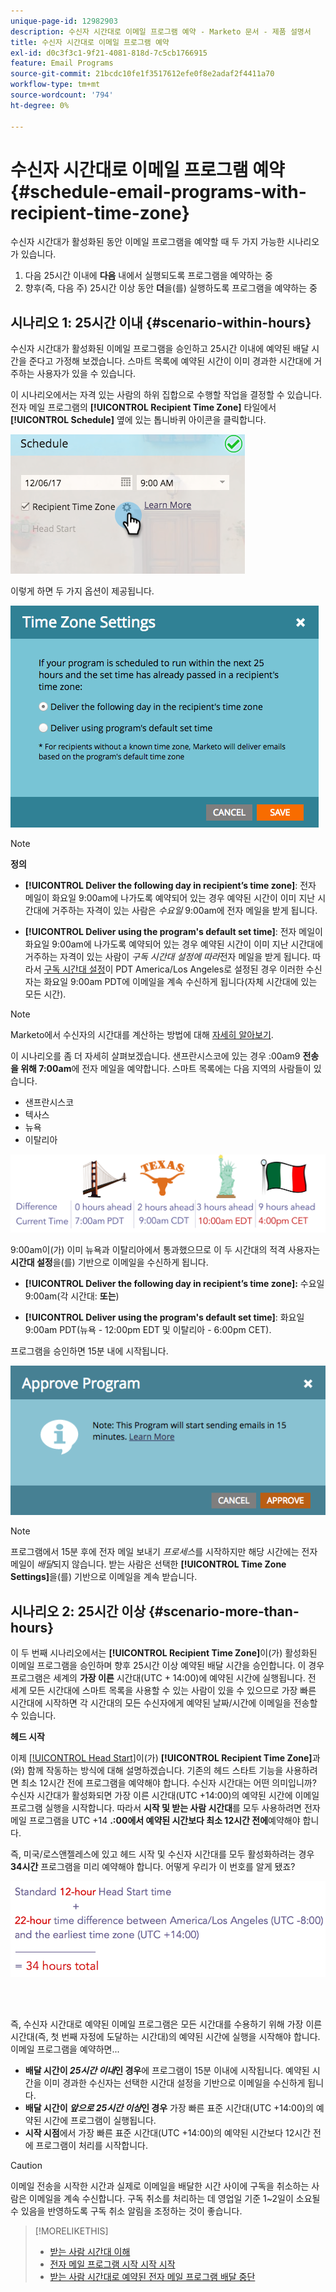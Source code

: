 ```yaml
---
unique-page-id: 12982903
description: 수신자 시간대로 이메일 프로그램 예약 - Marketo 문서 - 제품 설명서
title: 수신자 시간대로 이메일 프로그램 예약
exl-id: d0c3f3c1-9f21-4081-818d-7c5cb1766915
feature: Email Programs
source-git-commit: 21bcdc10fe1f3517612efe0f8e2adaf2f4411a70
workflow-type: tm+mt
source-wordcount: '794'
ht-degree: 0%

---
```


# 수신자 시간대로 이메일 프로그램 예약 {#schedule-email-programs-with-recipient-time-zone}

수신자 시간대가 활성화된 동안 이메일 프로그램을 예약할 때 두 가지 가능한 시나리오가 있습니다.

1. 다음 25시간 이내에 **다음** 내에서 실행되도록 프로그램을 예약하는 중
1. 향후(즉, 다음 주) 25시간 이상 동안 **더**&#x200B;을(를) 실행하도록 프로그램을 예약하는 중

## 시나리오 1: 25시간 이내 {#scenario-within-hours}

수신자 시간대가 활성화된 이메일 프로그램을 승인하고 25시간 이내에 예약된 배달 시간을 준다고 가정해 보겠습니다. 스마트 목록에 예약된 시간이 이미 경과한 시간대에 거주하는 사용자가 있을 수 있습니다.

이 시나리오에서는 자격 있는 사람의 하위 집합으로 수행할 작업을 결정할 수 있습니다. 전자 메일 프로그램의 **[!UICONTROL Recipient Time Zone]** 타일에서 **[!UICONTROL Schedule]** 옆에 있는 톱니바퀴 아이콘을 클릭합니다.

![](assets/image2017-12-5-10-3a46-3a42.png)

이렇게 하면 두 가지 옵션이 제공됩니다.

![](assets/image2017-12-5-10-3a31-3a28.png)

>[!NOTE]
>
>**정의**
>
>* **[!UICONTROL Deliver the following day in recipient’s time zone]**: 전자 메일이 화요일 9:00am에 나가도록 예약되어 있는 경우 예약된 시간이 이미 지난 시간대에 거주하는 자격이 있는 사람은 *수요일* 9:00am에 전자 메일을 받게 됩니다.
>
>* **[!UICONTROL Deliver using the program's default set time]**: 전자 메일이 화요일 9:00am에 나가도록 예약되어 있는 경우 예약된 시간이 이미 지난 시간대에 거주하는 자격이 있는 사람이 *구독 시간대 설정에 따라*&#x200B;전자 메일을 받게 됩니다. 따라서 [구독 시간대 설정](/help/marketo/product-docs/administration/settings/select-your-language-locale-and-time-zone.md)이 PDT America/Los Angeles로 설정된 경우 이러한 수신자는 화요일 9:00am PDT에 이메일을 계속 수신하게 됩니다(자체 시간대에 있는 모든 시간).

>[!NOTE]
>
>Marketo에서 수신자의 시간대를 계산하는 방법에 대해 [자세히 알아보기](/help/marketo/product-docs/email-marketing/email-programs/email-program-actions/scheduling-with-recipient-time-zone/understanding-recipient-time-zone.md#calculating-time-zone).

이 시나리오를 좀 더 자세히 살펴보겠습니다. 샌프란시스코에 있는 경우 :00am9 **전송을 위해 7:00am**&#x200B;에 전자 메일을 예약합니다. 스마트 목록에는 다음 지역의 사람들이 있습니다.

* 샌프란시스코
* 텍사스
* 뉴욕
* 이탈리아

![](assets/image2017-12-6-10-3a52-3a41.png)

9:00am이(가) 이미 뉴욕과 이탈리아에서 통과했으므로 이 두 시간대의 적격 사용자는 **시간대 설정**&#x200B;을(를) 기반으로 이메일을 수신하게 됩니다.

* **[!UICONTROL Deliver the following day in recipient’s time zone]:** 수요일 9:00am(각 시간대: **또는**)

* **[!UICONTROL Deliver using the program's default set time]**: 화요일 9:00am PDT(뉴욕 - 12:00pm EDT 및 이탈리아 - 6:00pm CET).

프로그램을 승인하면 15분 내에 시작됩니다.

![](assets/screen-shot-2017-12-09-at-3.34.14-pm.png)

>[!NOTE]
>
>프로그램에서 15분 후에 전자 메일 보내기 *프로세스*&#x200B;를 시작하지만 해당 시간에는 전자 메일이 *배달*&#x200B;되지 않습니다. 받는 사람은 선택한 **[!UICONTROL Time Zone Settings]**&#x200B;을(를) 기반으로 이메일을 계속 받습니다.

## 시나리오 2: 25시간 이상 {#scenario-more-than-hours}

이 두 번째 시나리오에서는 **[!UICONTROL Recipient Time Zone]**&#x200B;이(가) 활성화된 이메일 프로그램을 승인하며 향후 25시간 이상 예약된 배달 시간을 승인합니다. 이 경우 프로그램은 세계의 **가장 이른** 시간대(UTC + 14:00)에 예약된 시간에 실행됩니다. 전 세계 모든 시간대에 스마트 목록을 사용할 수 있는 사람이 있을 수 있으므로 가장 빠른 시간대에 시작하면 각 시간대의 모든 수신자에게 예약된 날짜/시간에 이메일을 전송할 수 있습니다.

**헤드 시작**

이제 [[!UICONTROL Head Start]](/help/marketo/product-docs/email-marketing/email-programs/email-program-actions/head-start-for-email-programs.md)이(가) **[!UICONTROL Recipient Time Zone]**&#x200B;과(와) 함께 작동하는 방식에 대해 설명하겠습니다. 기존의 헤드 스타트 기능을 사용하려면 최소 12시간 전에 프로그램을 예약해야 합니다. 수신자 시간대는 어떤 의미입니까? 수신자 시간대가 활성화되면 가장 이른 시간대(UTC +14:00)의 예약된 시간에 이메일 프로그램 실행을 시작합니다. 따라서 **시작 및 받는 사람 시간대**&#x200B;를 모두 사용하려면 전자 메일 프로그램을 UTC +14 **.:00에서 예약된 시간보다 최소 12시간 전에**&#x200B;예약해야 합니다.

즉, 미국/로스앤젤레스에 있고 헤드 시작 및 수신자 시간대를 모두 활성화하려는 경우 **34시간** 프로그램을 미리 예약해야 합니다. 어떻게 우리가 이 번호를 알게 됐죠?

![](assets/image2017-12-5-13-3a11-3a38.png)

<br> 

즉, 수신자 시간대로 예약된 이메일 프로그램은 모든 시간대를 수용하기 위해 가장 이른 시간대(즉, 첫 번째 자정에 도달하는 시간대)의 예약된 시간에 실행을 시작해야 합니다. 이메일 프로그램을 예약하면...

* **배달 시간이 *25시간 이내*인 경우**&#x200B;에 프로그램이 15분 이내에 시작됩니다. 예약된 시간을 이미 경과한 수신자는 선택한 시간대 설정을 기반으로 이메일을 수신하게 됩니다.
* **배달 시간이 *앞으로 25시간 이상*인 경우** 가장 빠른 표준 시간대(UTC +14:00)의 예약된 시간에 프로그램이 실행됩니다.
* **시작 시점**&#x200B;에서 가장 빠른 표준 시간대(UTC +14:00)의 예약된 시간보다 12시간 전에 프로그램이 처리를 시작합니다.

>[!CAUTION]
>
>이메일 전송을 시작한 시간과 실제로 이메일을 배달한 시간 사이에 구독을 취소하는 사람은 이메일을 계속 수신합니다. 구독 취소를 처리하는 데 영업일 기준 1~2일이 소요될 수 있음을 반영하도록 구독 취소 알림을 조정하는 것이 좋습니다.

>[!MORELIKETHIS]
>
>* [받는 사람 시간대 이해](/help/marketo/product-docs/email-marketing/email-programs/email-program-actions/scheduling-with-recipient-time-zone/understanding-recipient-time-zone.md)
>* [전자 메일 프로그램 시작 시작 시작](/help/marketo/product-docs/email-marketing/email-programs/email-program-actions/head-start-for-email-programs.md)
>* [받는 사람 시간대로 예약된 전자 메일 프로그램 배달 중단](/help/marketo/product-docs/email-marketing/email-programs/email-program-actions/scheduling-with-recipient-time-zone/abort-delivery-of-email-programs-scheduled-with-recipient-time-zone.md)
